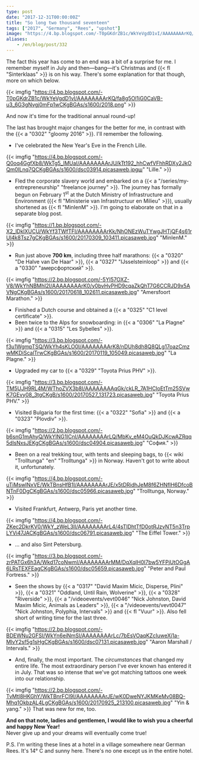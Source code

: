 ```yaml
---
type: post
date: "2017-12-31T00:00:00Z"
title: "So long two thousand seventeen"
tags: ["2017", "Germany", "Rees", "upshot"]
image: "https://4.bp.blogspot.com/-T0pGKdrZB1c/WkYeVgdD1vI/AAAAAAAArKQ/fa8g5Ol1jG0CaVB-u3_6G3gNvgj0mFp1wCKgBGAs/s1600/2018.png"
aliases:
    - /en/blog/post/332
---
```


The fact this year has come to an end was a bit of a surprise for me. I remember myself in July and then—bang—it's Christmas and {{< fl "Sinterklaas" >}} is on his way. There's some explanation for that though, more on which below.

{{< imgfig "https://4.bp.blogspot.com/-T0pGKdrZB1c/WkYeVgdD1vI/AAAAAAAArKQ/fa8g5Ol1jG0CaVB-u3_6G3gNvgj0mFp1wCKgBGAs/s1600/2018.png" >}}

And now it's time for the traditional annual round-up!

The last has brought major changes for the better for me, in contrast with the {{< a "0302" "gloomy 2016" >}}. I'll remember the following.

<!--more-->

* I've celebrated the New Year's Eve in the French Lille.

{{< imgfig "https://4.bp.blogspot.com/-Q0oq4GgfXb8/WkTg5_IMUaI/AAAAAAAArJU/kTt192_hhCwfVFhhRDXy2JkOQm0ILnq7QCKgBGAs/s1600/dsc03914.picasaweb.jpgш" "Lille." >}}
* Fled the corporate slavery world and embarked on a {{< a "/series/my-entrepreneurship" "freelance journey" >}}. The journey has formally begun on February 1<sup>st</sup> at the Dutch Ministry of Infrastructure and Environment ({{< fl "Ministerie van Infrastructuur en Milieu" >}}), usually shortened as {{< fl "MinIenM" >}}. I'm going to elaborate on that in a separate blog post.

{{< imgfig "https://1.bp.blogspot.com/-X2_lDklXUCU/WkYf3TWfTFI/AAAAAAAArKk/NhONEzWuTYwgJHTjQF4s61rUl4k8Tsz7gCKgBGAs/s1600/20170309_103411.picasaweb.jpg" "MinIenM." >}}
* Run just above **700 km**, including three half marathons: {{< a "0320" "De Halve van De Haar" >}}, {{< a "0327" "IJsselsteinloop" >}} and {{< a "0330" "амерсфортский" >}}.

{{< imgfig "https://2.bp.blogspot.com/-5YI57OXZ-V8/WkYhNBMhI2I/AAAAAAAArK0/y0bvHvPHD9cqaZkQhT7G6CCRJD9x5AVNgCKgBGAs/s1600/20170618_102611.picasaweb.jpg" "Amersfoort Marathon." >}}
* Finished a Dutch course and obtained a {{< a "0325" "C1 level certificate" >}}.
* Been twice to the Alps for snowboarding: in {{< a "0306" "La Plagne" >}} and {{< a "0315" "Les Sybelles" >}}.

{{< imgfig "https://3.bp.blogspot.com/-f3u1WgmpTSQ/WkYh4sKLO0I/AAAAAAAArK8/nDUh8dh8Q8QLg17oazCmzwMKDiScalTrwCKgBGAs/s1600/20170119_105049.picasaweb.jpg" "La Plagne." >}}
* Upgraded my car to {{< a "0329" "Toyota Prius PHV" >}}.

{{< imgfig "https://3.bp.blogspot.com/-TM5UJH9RL4M/WThoZVX3b8I/AAAAAAAAqGk/ckLR_7A1HCIoEtTm25SVwK7GEvy08_3tgCKgB/s1600/20170527_131723.picasaweb.jpg" "Toyota Prius PHV." >}}
* Visited Bulgaria for the first time: {{< a "0322" "Sofia" >}} and {{< a "0323" "Plovdiv" >}}.

{{< imgfig "https://2.bp.blogspot.com/-b6snG1mAhyQ/WkYlNG1ICnI/AAAAAAAArLQ/MbKv_eM4OuQkDJKcwAZRqq5dlsNxsJEKgCKgBGAs/s1600/dsc04904.picasaweb.jpg" "София." >}}
* Been on a real trekking tour, with tents and sleeping bags, to {{< wiki "Trolltunga" "en" "Trolltunga" >}} in Norway. Haven't got to write about it, unfortunately.

{{< imgfig "https://4.bp.blogspot.com/-uTiMswINxVE/WkTBnsHfB1I/AAAAAAAArJE/x5tDRidhJeM8f6ZHNflH6DfcoBNTnF0DgCKgBGAs/s1600/dsc05966.picasaweb.jpg" "Trolltunga, Norway." >}}
* Visited Frankfurt, Antwerp, Paris yet another time.

{{< imgfig "https://4.bp.blogspot.com/-ZKec2DkrKV0/WkY_zWeL3II/AAAAAAAArL4/4sTIDhtTfD0otRJzvNT5n3TrpLYVi47JACKgBGAs/s1600/dsc06791.picasaweb.jpg" "The Eiffel Tower." >}}
* … and also Sint Petersburg.

{{< imgfig "https://3.bp.blogspot.com/-zrPATGx6h3A/Wkd17coNwmI/AAAAAAAArMM/DqXqlH0I7bw5YFPjUtOGgA6LRsTEXFEagCKgBGAs/s1600/dsc05659.picasaweb.jpg" "Peter and Paul Fortress." >}}
* Seen the shows by {{< a "0317" "David Maxim Micic, Disperse, Plini" >}}, {{< a "0321" "Oddland, Until Rain, Wolverine" >}}, {{< a "0328" "Riverside" >}}, {{< a "/videoevents/vevt0046" "Nick Johnston, David Maxim Micic, Animals as Leaders" >}}, {{< a "/videoevents/vevt0047" "Nick Johnston, Polyphia, Intervals" >}} and {{< fl "Vuur" >}}. Also fell short of writing time for the last three.

{{< imgfig "https://2.bp.blogspot.com/-BDEWNu2GFSI/WkYn6eiNmSI/AAAAAAAArLc/7bEsVOaqKZcIuweXj1a-MlvY2sf5g1sHgCKgBGAs/s1600/dsc07131.picasaweb.jpg" "Aaron Marshall / Intervals." >}}
* And, finally, the most important. The *circumstances* that changed my entire life. The most extraordinary person I've ever known has entered it in July. That was so intense that we've got matching tattoos one week into our relationship.

{{< imgfig "https://2.bp.blogspot.com/-TvMtl8HKGhY/WkTBnrFCI9I/AAAAAAAArJE/wK0DweNYJKMKeMv08BQ-Mhq1OkbzAL4LgCKgBGAs/s1600/20170925_213100.picasaweb.jpg" "Yin & yang." >}}
That was new for me, too.

<p class="text-center">
    <b>And on that note, ladies and gentlemen, I would like to wish you a cheerful and happy New Year!</b><br>
    Never give up and your dreams will eventually come true!
</p>

P.S. I'm writing these lines at a hotel in a village somewhere near German Rees. It's 14° C and sunny here. There's no one except us in the entire hotel.
